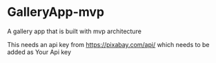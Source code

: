 # GalleryApp-mvp
A gallery app that is built with mvp architecture

This needs an api key from https://pixabay.com/api/ which needs to be added as <string name="api_key">Your Api key </string>
